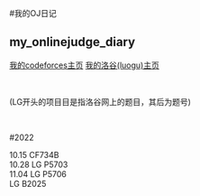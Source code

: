 #我的OJ日记
## my_onlinejudge_diary

[我的codeforces主页](https://codeforces.com/profile/yanboishere)
[我的洛谷(luogu)主页](https://www.luogu.com.cn/user/426741)

<br>

(LG开头的项目目是指洛谷网上的题目，其后为题号)

<br>

#2022

10.15 CF734B <br>
10.28 LG P5703 <br>
11.04 LG P5706 <br>
      LG B2025 <br>
      
